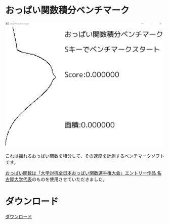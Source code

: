 # おっぱい関数積分ベンチマーク

![Oppai](https://github.com/PenguinCabinet/Oppai_benchmark/raw/master/explanation/Oppai.gif)

これは揺れるおっぱい関数を積分して、その速度を計測するベンチマークソフトです。 

[おっぱい関数は「大学対抗全日本おっぱい関数選手権大会」エントリー作品 名古屋大学代表](https://www.desmos.com/calculator/i05puaquwh?lang=ja)のものを使用させていただきました。


# ダウンロード
[ダウンロード](https://github.com/PenguinCabinet/Oppai_benchmark/releases/latest)


